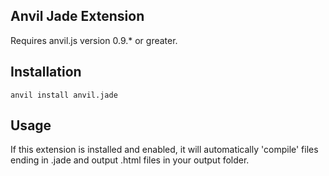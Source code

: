 ## Anvil Jade Extension

Requires anvil.js version 0.9.* or greater.

## Installation

	anvil install anvil.jade

## Usage

If this extension is installed and enabled, it will automatically 'compile' files ending in .jade and output .html files in your output folder.